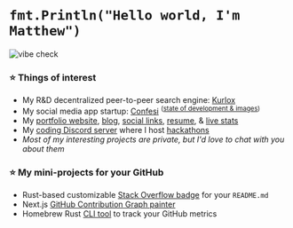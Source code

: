 # `fmt.Println("Hello world, I'm Matthew")`
![vibe check](https://github.com/mattrltrent/random_assets/actions/workflows/unit_tests.yml/badge.svg) 
### ⭐️ Things of interest

- My R&D decentralized peer-to-peer search engine: [Kurlox](https://kurlox.com)
- My social media app startup: [Confesi](https://confesi.com) <sup>([state of development & images](https://matthewtrent.me/articles/state-of-confesi))</sup>
- My [portfolio website](https://matthewtrent.me), [blog](https://matthewtrent.me/articles), [social links](https://matthewtrent.me/socials), [resume](https://matthewtrent.me/resume.pdf), & [live stats](https://matthewtrent.me/stats)
- My [coding Discord server](https://discord.gg/cWHnQFSfMy) where I host [hackathons](https://matthewtrent.me/covehack/summer-2024)
- _Most of my interesting projects are private, but I'd love to chat with you about them_

### ⭐️ My mini-projects for your GitHub

- Rust-based customizable [Stack Overflow badge](https://github.com/mattrltrent/stackoverflow_badge) for your `README.md` 
- Next.js [GitHub Contribution Graph painter](https://github.com/mattrltrent/github_painter)
- Homebrew Rust [CLI tool](https://github.com/mattrltrent/ghloc) to track your GitHub metrics
